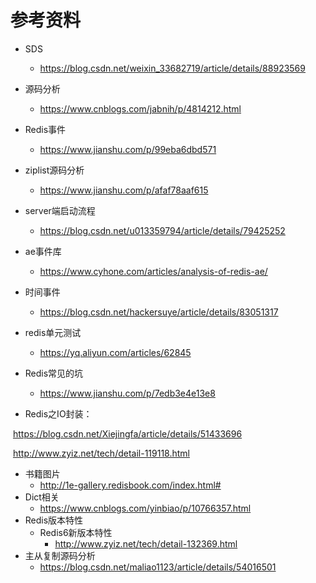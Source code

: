 # 参考资料

- SDS
  -   https://blog.csdn.net/weixin_33682719/article/details/88923569 

- 源码分析
  - https://www.cnblogs.com/jabnih/p/4814212.html

- Redis事件 
  - https://www.jianshu.com/p/99eba6dbd571

- ziplist源码分析
  -  https://www.jianshu.com/p/afaf78aaf615 

- server端启动流程
  - https://blog.csdn.net/u013359794/article/details/79425252 

- ae事件库
  - <https://www.cyhone.com/articles/analysis-of-redis-ae/>

- 时间事件
  -  https://blog.csdn.net/hackersuye/article/details/83051317

- redis单元测试
  - https://yq.aliyun.com/articles/62845 

- Redis常见的坑
  - https://www.jianshu.com/p/7edb3e4e13e8

- Redis之IO封装：

​			https://blog.csdn.net/Xiejingfa/article/details/51433696

​			http://www.zyiz.net/tech/detail-119118.html

- 书籍图片
  - <http://1e-gallery.redisbook.com/index.html#> 
- Dict相关
  - <https://www.cnblogs.com/yinbiao/p/10766357.html> 
- Redis版本特性
  - Redis6新版本特性
    - http://www.zyiz.net/tech/detail-132369.html
- 主从复制源码分析
  - https://blog.csdn.net/maliao1123/article/details/54016501